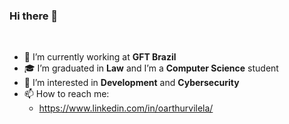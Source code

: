 ### Hi there 👋

<br />

- 💼 I’m currently working at **GFT Brazil**
- 🎓 I’m graduated in **Law** and I’m a **Computer Science** student
- 🌱 I’m interested in **Development** and **Cybersecurity**
- 📫 How to reach me: 
  - https://www.linkedin.com/in/oarthurvilela/


